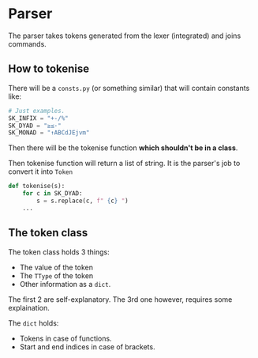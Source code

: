 # Parser
The parser takes tokens generated from the lexer (integrated) and joins
commands.

## How to tokenise
There will be a `consts.py` (or something similar) that will contain constants
like:
```py
# Just examples.
SK_INFIX = "+-/%"
SK_DYAD = "≥≤·"
SK_MONAD = "↑ABCdJEjvm"
```

Then there will be the tokenise function **which shouldn't be in a class**.

Then tokenise function will return a list of string. It is the parser's
job to convert it into `Token`
```py
def tokenise(s):
    for c in SK_DYAD:
        s = s.replace(c, f" {c} ")
    ...
```

## The token class
The token class holds 3 things:
- The value of the token
- The `TType` of the token
- Other information as a `dict`.

The first 2 are self-explanatory. The 3rd one however, requires some
explaination.

The `dict` holds:
- Tokens in case of functions.
- Start and end indices in case of brackets.
